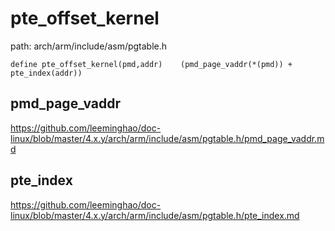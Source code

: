 pte_offset_kernel
========================================

path: arch/arm/include/asm/pgtable.h
```
define pte_offset_kernel(pmd,addr)    (pmd_page_vaddr(*(pmd)) + pte_index(addr))
```

pmd_page_vaddr
----------------------------------------

https://github.com/leeminghao/doc-linux/blob/master/4.x.y/arch/arm/include/asm/pgtable.h/pmd_page_vaddr.md

pte_index
----------------------------------------

https://github.com/leeminghao/doc-linux/blob/master/4.x.y/arch/arm/include/asm/pgtable.h/pte_index.md
